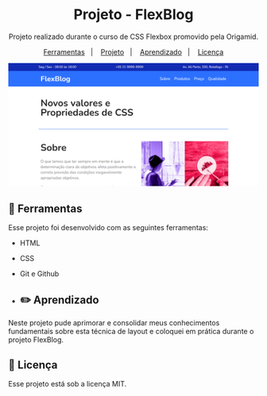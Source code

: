 <h1 align="center"> Projeto - FlexBlog </h1>

<p align="center">
Projeto realizado durante o curso de CSS Flexbox promovido pela Origamid. <br/>
</p>

<p align="center">
  <a href="#-ferramentas">Ferramentas</a>&nbsp;&nbsp;&nbsp;|&nbsp;&nbsp;&nbsp;
  <a href="#-projeto">Projeto</a>&nbsp;&nbsp;&nbsp;|&nbsp;&nbsp;&nbsp;
  <a href="#-layout">Aprendizado</a>&nbsp;&nbsp;&nbsp;|&nbsp;&nbsp;&nbsp;
   <a href="#memo-licença">Licença</a>
</p>

<p align="center">
  <img alt="License" src="https://raw.githubusercontent.com/galmeidabp/flexblog/main/img/imgtotal.png">
</p>

## 🚀 Ferramentas

Esse projeto foi desenvolvido com as seguintes ferramentas:

- HTML
- CSS
- Git e Github

- ## ✏️ Aprendizado

Neste projeto pude aprimorar e consolidar meus conhecimentos fundamentais sobre esta técnica de layout e coloquei em prática durante o projeto FlexBlog. 

## :memo: Licença

Esse projeto está sob a licença MIT.
